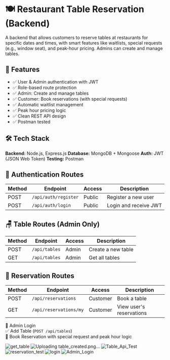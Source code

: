 # 🍽️ Restaurant Table Reservation (Backend)

A backend that allows customers to reserve tables at restaurants for specific dates and times, with smart features like waitlists, special requests (e.g., window seat), and peak-hour pricing. Admins can create and manage tables.



## 🚀 Features

- ✅ User & Admin authentication with JWT
- ✅ Role-based route protection
- ✅ Admin: Create and manage tables
- ✅ Customer: Book reservations (with special requests)
- ✅ Automatic waitlist management
- ✅ Peak hour pricing logic
- ✅ Clean REST API design
- ✅ Postman tested



## 🛠️ Tech Stack

 **Backend:** Node.js, Express.js
 **Database:** MongoDB + Mongoose
 **Auth:** JWT (JSON Web Token)
 **Testing:** Postman 

 ## 🔐 Authentication Routes

| Method | Endpoint            | Access   | Description                |
|--------|---------------------|----------|----------------------------|
| POST   | `/api/auth/register`| Public   | Register a new user        |
| POST   | `/api/auth/login`   | Public   | Login and receive JWT      |



## 🪑 Table Routes (Admin Only)

| Method | Endpoint       | Access | Description              |
|--------|----------------|--------|--------------------------|
| POST   | `/api/tables`  | Admin  | Create a new table       |
| GET    | `/api/tables`  | Admin  | Get all tables           |


## 📅 Reservation Routes

| Method | Endpoint              | Access     | Description                      |
|--------|-----------------------|------------|----------------------------------|
| POST   | `/api/reservations`   | Customer   | Book a table                     |
| GET    | `/api/reservations/my`| Customer   | View user's reservations         |


 🔐 Admin Login  
✅ Add Table (`POST /api/tables`)  
📅 Book Reservation with special request and peak hour logic


![get_table](https://github.com/user-attachments/assets/16af5a57-c563-4cea-81c9-d9ff20601bfc)
![Uploading table_created.png…]()
![Table_Api_Test](https://github.com/user-attachments/assets/4a5ea7db-32b3-4cfd-9947-cc1a7a3ece6d)
![reservation_test](https://github.com/user-attachments/assets/87575b65-27a0-4551-b029-385685ea5ffb)
![login](https://github.com/user-attachments/assets/7e543b9b-01c4-4dac-a68e-5e613058eb7b)
![Admin_Login](https://github.com/user-attachments/assets/6c439257-98d8-4f7b-b434-998e006e262f)








